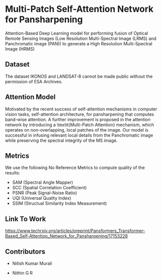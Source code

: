 # Multi-Patch Self-Attention Network for Pansharpening
Attention-Based Deep Learning model for performing fusion of Optical Remote Sensing Images (Low Resolution Multi-Spectral Image (LRMS) and Panchromatic image (PAN)) to generate a High Resolution Multi-Spectral Image (HRMS)

## Dataset 

The dataset IKONOS and LANDSAT-8 cannot be made public without the permission of ESA Archives.

## Attention Model

Motivated by the recent success of self-attention mechanisms in computer vision tasks, self-attention architecture, for pansharpening that computes band-wise attention. A further improvement is proposed in the attention network by introducing a \textit{Multi-Patch Attention} mechanism, which operates on non-overlapping, local patches of the image. Our model is successful in infusing relevant local details from the Panchromatic image while preserving the spectral integrity of the MS image.

## Metrics

We use the following No Reference Metrics to compute quality of the results: 

 - SAM (Spectral Angle Mapper)
 - SCC (Spatial Correlation Coefficient)
 - PSNR (Peak Signal-Noise Ratio)
 - UQI (Universal Quality Index)
 - SSIM (Structual Similarity Index Measurement)
 
 ## Link To Work
 
 https://www.techrxiv.org/articles/preprint/Pansformers_Transformer-Based_Self-Attention_Network_for_Pansharpening/17153228
 
 ## Contributors
 
 - Nitish Kumar Murali
 
 - Nithin G R
